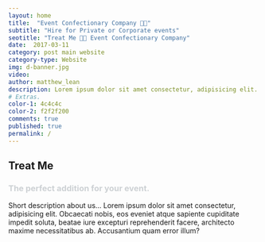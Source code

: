 ```yaml
---
layout: home
title:  "Event Confectionary Company 🥂🍩"
subtitle: "Hire for Private or Corporate events"
seotitle: "Treat Me 🥂🍩 Event Confectionary Company"
date:  2017-03-11
category: post main website 
category-type: Website
img: d-banner.jpg
video: 
author: matthew_lean
description: Lorem ipsum dolor sit amet consectetur, adipisicing elit. Obcaecati nobis, eos eveniet atque sapiente cupiditate impedit soluta, beatae iure excepturi reprehenderit facere, architecto maxime necessitatibus ab. Accusantium quam error illum? 
# Extras.
color-1: 4c4c4c
color-2: f2f2f200
comments: true
published: true
permalink: /
---
```


## Treat Me

<h3 style="color: #cdd1d4;">The perfect addition for your event.</h3>

Short description about us... Lorem ipsum dolor sit amet consectetur, adipisicing elit. Obcaecati nobis, eos eveniet atque sapiente cupiditate impedit soluta, beatae iure excepturi reprehenderit facere, architecto maxime necessitatibus ab. Accusantium quam error illum?

